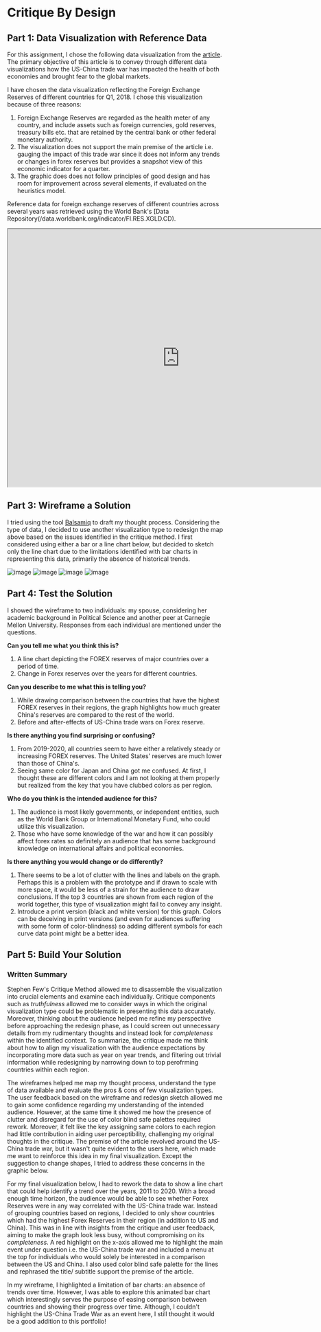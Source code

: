 # Critique By Design
## Part 1: Data Visualization with Reference Data

For this assignment, I chose the following data visualization from the [article](http://howmuch.net/articles/trade-war-in-6-visualizations). The primary objective of this article is to convey through different data visualizations how the US-China trade war has impacted the health of both economies and brought fear to the global markets. 

I have chosen the data visualization reflecting the Foreign Exchange Reserves of different countries for Q1, 2018. I chose this visualization because of three reasons:
1. Foreign Exchange Reserves are regarded as the health meter of any country, and include assets such as foreign currencies, gold reserves, treasury bills etc. that are retained by the central bank or other federal monetary authority. 
2. The visualization does not support the main premise of the article i.e. gauging the impact of this trade war since it does not inform any trends or changes in forex reserves but provides a snapshot view of this economic indicator for a quarter.
3. The graphic does does not follow principles of good design and has room for improvement across several elements, if evaluated on the heuristics model.

Reference data for foreign exchange reserves of different countries across several years was retrieved using the World Bank's [Data Repository(/data.worldbank.org/indicator/FI.RES.XGLD.CD).

<iframe width="800" height="600" src="https://cdn.howmuch.net/articles/the-forex-worldmap-final-8322.jpg"></iframe>

## Part 3: Wireframe a Solution

I tried using the tool [Balsamiq](http://balsamiq.com/) to draft my thought process. Considering the type of data, I decided to use another visualization type to redesign the map above based on the issues identified in the critique method. I first considered using either a bar or a line chart below, but decided to sketch only the line chart due to the limitations identified with bar charts in representing this data, primarily the absence of historical trends. 

![image](https://user-images.githubusercontent.com/93225948/140595253-8f119be3-1cc9-4ca5-b15b-147070cbc763.png)
![image](https://user-images.githubusercontent.com/93225948/140595176-3e15acfe-4b1d-4421-ac98-dbd544f7fcde.png)
![image](https://user-images.githubusercontent.com/93225948/140595199-5c3868e0-f189-40e7-b638-9217ac730655.png)
![image](https://user-images.githubusercontent.com/93225948/140595204-038a58ce-b867-4436-aae1-5667eeccc677.png)

## Part 4: Test the Solution 

I showed the wireframe to two individuals: my spouse, considering her academic background in Political Science and another peer at Carnegie Mellon University. Responses from each individual are mentioned under the questions.

**Can you tell me what you think this is?**
1. A line chart depicting the FOREX reserves of major countries over a period of time.
2. Change in Forex reserves over the years for different countries.

**Can you describe to me what this is telling you?**
1. While drawing comparison between the countries that have the highest FOREX reserves in their regions, the graph highlights how much greater China's reserves are compared to the rest of the world.
2. Before and after-effects of US-China trade wars on Forex reserve.

**Is there anything you find surprising or confusing?**
1. From 2019-2020, all countries seem to have either a relatively steady or increasing FOREX reserves. The United States' reserves are much lower than those of China's.
2. Seeing same color for Japan and China got me confused. At first, I thought these are different colors and I am not looking at them properly but realized from the key that you have clubbed colors as per region.

**Who do you think is the intended audience for this?**
1. The audience is most likely governments, or  independent entities, such as the World Bank Group or International Monetary Fund, who could utilize this visualization.
2. Those who have some knowledge of the war and how it can possibly affect forex rates so definitely an audience that has some background knowledge on international affairs and political economies.

**Is there anything you would change or do differently?**
1. There seems to be a lot of clutter with the lines and labels on the graph. Perhaps this is a problem with the prototype and if drawn to scale with more space, it would be less of a strain for the audience to draw conclusions. If the top 3 countries are shown from each region of the world together, this type of visualization might fail to convey any insight.
2. Introduce a print version (black and white version) for this graph. Colors can be deceiving in print versions (and even for audiences suffering with some form of color-blindness) so adding different symbols for each curve data point might be a better idea.

## Part 5: Build Your Solution

### Written Summary
Stephen Few's Critique Method allowed me to disassemble the visualization into crucial elements and examine each individually. Critique components such as _truthfulness_ allowed me to consider ways in which the original visualization type could be problematic in presenting this data accurately. Moreover, thinking about the audience helped me refine my perspective before approaching the redesign phase, as I could screen out unnecessary details from my rudimentary thoughts and instead look for _completeness_ within the identified context. To summarize, the critique made me think about how to align my visualization with the audience expectations by incorporating more data such as year on year trends, and filtering out trivial information while redesigning by narrowing down to top perofrming countries within each region. 

The wireframes helped me map my thought process, understand the type of data available and evaluate the pros & cons of few visualization types. The user feedback based on the wireframe and redesign sketch allowed me to gain some confidence regarding my understanding of the intended audience. However, at the same time it showed me how the presence of clutter and disregard for the use of color blind safe palettes required rework. Moreover, it felt like the key assigning same colors to each region had little contribution in aiding user perceptibility, challenging my original thoughts in the critique. The premise of the article revolved around the US-China trade war, but it wasn't quite evident to the users here, which made me want to reinforce this idea in my final visualization. Except the suggestion to change shapes, I tried to address these concerns in the graphic below. 

For my final visualization below, I had to rework the data to show a line chart that could help identify a trend over the years, 2011 to 2020. With a broad enough time horizon, the audience would be able to see whether Forex Reserves were in any way correlated with the US-China trade war. Instead of grouping countries based on regions, I decided to only show countries which had the highest Forex Reserves in their region (in addition to US and China). This was in line with insights from the critique and user feedback, aiming to make the graph look less busy, without compromising on its _completeness_. A red highlight on the x-axis allowed me to highlight the main event under question i.e. the US-China trade war and included a menu at the top for individuals who would solely be interested in a comparison between the US and China. I also used color blind safe palette for the lines and rephrased the title/ subtitle support the premise of the article.

<div class="flourish-embed flourish-chart" data-src="visualisation/7746600"><script src="https://public.flourish.studio/resources/embed.js"></script></div>

In my wireframe, I highlighted a limitation of bar charts: an absence of trends over time. However, I was able to explore this animated bar chart which interestingly serves the purpose of easing comparison between countries and showing their progress over time. Although, I couldn't highlight the US-China Trade War as an event here, I still thought it would be a good addition to this portfolio!

<div class="flourish-embed flourish-bar-chart-race" data-src="visualisation/7746758"><script src="https://public.flourish.studio/resources/embed.js"></script></div>

